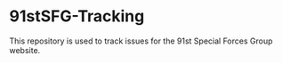 # 91stSFG-Tracking
This repository is used to track issues for the 91st Special Forces Group website.
